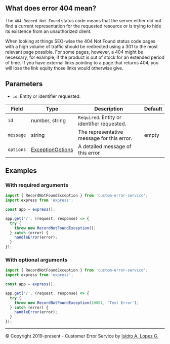 ## What does error 404 mean?

The `404 Record Not Found` status code means that the server either did not find a current representation for the requested resource or is trying to hide its existence from an unauthorized client.

When looking at things SEO-wise the 404 Not Found status code pages with a high volume of traffic should be redirected using a 301 to the most relevant page possible. For some pages, however, a 404 might be necessary, for example, if the product is out of stock for an extended period of time. If you have external links pointing to a page that returns 404, you will lose the link equity those links would otherwise give.

## Parameters

- `id`: Entity or identifier requested.

| Field     | Type                                                             | Description                                 | Default |
|-----------|------------------------------------------------------------------|---------------------------------------------|---------|
| `id`      | number, string                                                   | `Required`. Entity or identifier requested. |         |
| `message` | string                                                           | The representative message for this error.  | empty   |
| `options` | [ExceptionOptions](../interfaces/exception-options.interface.md) | A detailed message of this error            |         |

## Examples

### With required arguments

```typescript
import { RecordNotFoundException } from 'custom-error-service';
import express from 'express';

const app = express();

app.get('/', (request, response) => {
  try {
    throw new RecordNotFoundException();
  } catch (error) {
    handleError(error);
  }
});
```

### With optional arguments

```typescript
import { RecordNotFoundException } from 'custom-error-service';
import express from 'express';

const app = express();

app.get('/', (request, response) => {
  try {
    throw new RecordNotFoundException(10001, 'Test Error');
  } catch (error) {
    handleError(error);
  }
});
```

---

&copy; Copyright 2019-present - Customer Error Service by [Isidro A. Lopez G.](https://ialopezg.com/)
